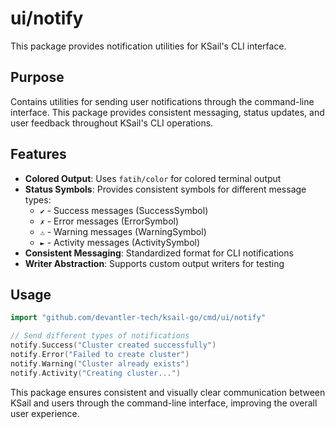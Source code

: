 # ui/notify

This package provides notification utilities for KSail's CLI interface.

## Purpose

Contains utilities for sending user notifications through the command-line interface. This package provides consistent messaging, status updates, and user feedback throughout KSail's CLI operations.

## Features

- **Colored Output**: Uses `fatih/color` for colored terminal output
- **Status Symbols**: Provides consistent symbols for different message types:
  - `✔` - Success messages (SuccessSymbol)
  - `✗` - Error messages (ErrorSymbol)  
  - `⚠` - Warning messages (WarningSymbol)
  - `►` - Activity messages (ActivitySymbol)
- **Consistent Messaging**: Standardized format for CLI notifications
- **Writer Abstraction**: Supports custom output writers for testing

## Usage

```go
import "github.com/devantler-tech/ksail-go/cmd/ui/notify"

// Send different types of notifications
notify.Success("Cluster created successfully")
notify.Error("Failed to create cluster")
notify.Warning("Cluster already exists")
notify.Activity("Creating cluster...")
```

This package ensures consistent and visually clear communication between KSail and users through the command-line interface, improving the overall user experience.